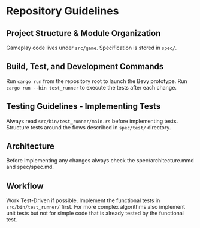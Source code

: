 # Repository Guidelines

## Project Structure & Module Organization
Gameplay code lives under `src/game`.
Specification is stored in `spec/`.

## Build, Test, and Development Commands
Run `cargo run` from the repository root to launch the Bevy prototype.
Run `cargo run --bin test_runner` to execute the tests after each change.

## Testing Guidelines - Implementing Tests
Always read `src/bin/test_runner/main.rs` before implementing tests. 
Structure tests around the flows described in `spec/test/` directory.

## Architecture
Before implementing any changes always check the spec/architecture.mmd and spec/spec.md.

## Workflow
Work Test-Driven if possible. 
Implement the functional tests in `src/bin/test_runner/` first.
For more complex algorithms also implement unit tests but not for simple code that is already tested by the functional test.